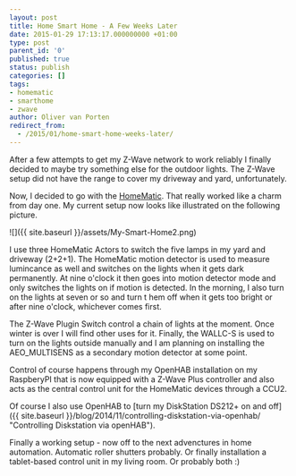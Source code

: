 ```yaml
---
layout: post
title: Home Smart Home - A Few Weeks Later
date: 2015-01-29 17:13:17.000000000 +01:00
type: post
parent_id: '0'
published: true
status: publish
categories: []
tags:
- homematic
- smarthome
- zwave
author: Oliver van Porten
redirect_from:
  - /2015/01/home-smart-home-weeks-later/
---
```

After a few attempts to get my Z-Wave network to work reliably I finally decided to maybe try something else for the outdoor lights. The Z-Wave setup did not have the range to cover my driveway and yard, unfortunately.

Now, I decided to go with the [HomeMatic](http://www.homematic.com/). That really worked like a charm from day one. My current setup now looks like illustrated on the following picture.

![]({{ site.baseurl }}/assets/My-Smart-Home2.png)

I use three HomeMatic Actors to switch the five lamps in my yard and driveway (2+2+1). The HomeMatic motion detector is used to measure lumincance as well and switches on the lights when it gets dark permanently. At nine o'clock it then goes into motion detector mode and only switches the lights on if motion is detected. In the morning, I also turn on the lights at seven or so and turn t hem off when it gets too bright or after nine o'clock, whichever comes first.

The Z-Wave Plugin Switch control a chain of lights at the moment. Once winter is over I will find other uses for it. Finally, the WALLC-S is used to turn on the lights outside manually and I am planning on installing the AEO\_MULTISENS as a secondary motion detector at some point.

Control of course happens through my OpenHAB installation on my RaspberyPI that is now equipped with a Z-Wave Plus controller and also acts as the central control unit for the HomeMatic devices through a CCU2.

Of course I also use OpenHAB to [turn my DiskStation DS212+ on and off]({{ site.baseurl }}/blog/2014/11/controlling-diskstation-via-openhab/ "Controlling Diskstation via openHAB").

Finally a working setup - now off to the next advenctures in home automation. Automatic roller shutters probably. Or finally installation a tablet-based control unit in my living room. Or probably both :)